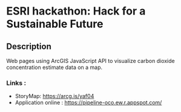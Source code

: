 
ESRI hackathon: Hack for a Sustainable Future
===

## Description

Web pages using ArcGIS JavaScript API to visualize carbon dioxide concentration estimate data on a map.


### Links :
* StoryMap: https://arcg.is/yaf04
* Application online : https://pipeline-oco.ew.r.appspot.com/

